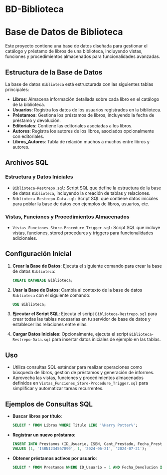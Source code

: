 # BD-Biblioteca

# Base de Datos de Biblioteca

Este proyecto contiene una base de datos diseñada para gestionar el catálogo y préstamo de libros de una biblioteca, incluyendo vistas, funciones y procedimientos almacenados para funcionalidades avanzadas.

## Estructura de la Base de Datos

La base de datos `Biblioteca` está estructurada con las siguientes tablas principales:

- **Libros**: Almacena información detallada sobre cada libro en el catálogo de la biblioteca.
- **Usuarios**: Registra los datos de los usuarios registrados en la biblioteca.
- **Préstamos**: Gestiona los préstamos de libros, incluyendo la fecha de préstamo y devolución.
- **Editoriales**: Contiene las editoriales asociadas a los libros.
- **Autores**: Registra los autores de los libros, asociados opcionalmente con editoriales.
- **Libros_Autores**: Tabla de relación muchos a muchos entre libros y autores.

## Archivos SQL

### Estructura y Datos Iniciales

- `Biblioteca-Restrepo.sql`: Script SQL que define la estructura de la base de datos `Biblioteca`, incluyendo la creación de tablas y relaciones.
- `Biblioteca-Restrepo-Data.sql`: Script SQL que contiene datos iniciales para poblar la base de datos con ejemplos de libros, usuarios, etc.

### Vistas, Funciones y Procedimientos Almacenados

- `Vistas_Funciones_Store-Procedure_Trigger.sql`: Script SQL que incluye vistas, funciones, stored procedures y triggers para funcionalidades adicionales.

## Configuración Inicial

1. **Crear la Base de Datos**: Ejecuta el siguiente comando para crear la base de datos `Biblioteca`:

   ```sql
   CREATE DATABASE Biblioteca;
   ```

2. **Usar la Base de Datos**: Cambia al contexto de la base de datos `Biblioteca` con el siguiente comando:

   ```sql
   USE Biblioteca;
   ```

3. **Ejecutar el Script SQL**: Ejecuta el script `Biblioteca-Restrepo.sql` para crear todas las tablas necesarias en tu servidor de base de datos y establecer las relaciones entre ellas.

4. **Cargar Datos Iniciales**: Opcionalmente, ejecuta el script `Biblioteca-Restrepo-Data.sql` para insertar datos iniciales de ejemplo en las tablas.

## Uso

- Utiliza consultas SQL estándar para realizar operaciones como búsqueda de libros, gestión de préstamos y generación de informes.
- Aprovecha las vistas, funciones y procedimientos almacenados definidos en `Vistas_Funciones_Store-Procedure_Trigger.sql` para simplificar y automatizar tareas recurrentes.

## Ejemplos de Consultas SQL

- **Buscar libros por título**:

  ```sql
  SELECT * FROM Libros WHERE Titulo LIKE '%Harry Potter%';
  ```

- **Registrar un nuevo préstamo**:

  ```sql
  INSERT INTO Prestamos (ID_Usuario, ISBN, Cant_Prestado, Fecha_Prestamo, Fecha_Devolucion)
  VALUES (1, 'ISBN1234567890', 1, '2024-06-21', '2024-07-21');
  ```

- **Obtener préstamos activos por usuario**:

  ```sql
  SELECT * FROM Prestamos WHERE ID_Usuario = 1 AND Fecha_Devolucion IS NULL;
  ```



